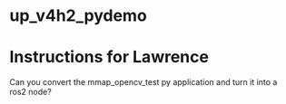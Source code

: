 # up_v4h2_pydemo

# Instructions for Lawrence
Can you convert the mmap_opencv_test py application and turn it into a ros2 node?